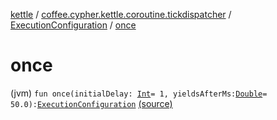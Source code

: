 [kettle](../../index.md) / [coffee.cypher.kettle.coroutine.tickdispatcher](../index.md) / [ExecutionConfiguration](index.md) / [once](./once.md)

# once

(jvm) `fun once(initialDelay: `[`Int`](https://kotlinlang.org/api/latest/jvm/stdlib/kotlin/-int/index.html)` = 1, yieldsAfterMs: `[`Double`](https://kotlinlang.org/api/latest/jvm/stdlib/kotlin/-double/index.html)` = 50.0): `[`ExecutionConfiguration`](index.md) [(source)](https://github.com/Cypher121/kettle/blob/master/src/main/kotlin/coffee/cypher/kettle/coroutine/tickdispatcher/ExecutionConfiguration.kt#L5)